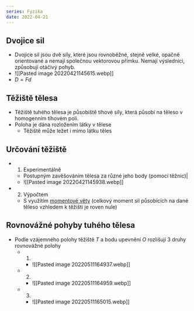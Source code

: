 ```yaml
---
series: Fyzika
date: 2022-04-21
---
```


## Dvojice sil
- Dvojice sil jsou dvě síly, které jsou rovnoběžné, stejně velké, opačně orientované a nemají společnou vektorovou přímku. Nemají výslednici, způsobují otáčivý pohyb.
- ![[Pasted image 20220421145615.webp]]
- $D=Fd$

## Těžiště tělesa
- Těžiště tuhého tělesa je působiště tíhové síly, která působí na těleso v homogenním tíhovém poli.
- Poloha je dána rozložením látky v tělese
	- Těžiště může ležet i mimo látku těles

## Určování těžiště
- 1. Experimentálně
	- Postupným zavěšováním tělesa za různé jeho body (pomocí těžnic)|
	- ![[Pasted image 20220421145938.webp]]
- 2. Výpočtem
	- S využitím [momentové věty](/notes/kvinta/fyzika/skládání-sil) (celkový moment sil působících na dané těleso vzhledem k těžišti je roven nule)
## Rovnovážné pohyby tuhého tělesa
- Podle vzájemného polohy těžiště $T$ a bodu upevnění $O$ rozlišují 3 druhy rovnovážné polohy
	- 1.
		- ![[Pasted image 20220511164937.webp]]
	- 2. 
		- ![[Pasted image 20220511164959.webp]]
	- 3.
		- ![[Pasted image 20220511165015.webp]]